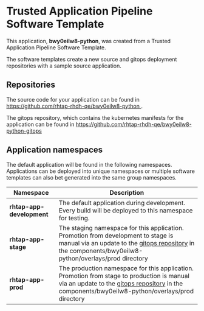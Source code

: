 # Trusted Application Pipeline Software Template

This application, **bwy0eilw8-python**, was created from a Trusted Application Pipeline Software Template.

The software templates create a new source and gitops deployment repositories with a sample source application. 

## Repositories

The source code for your application can be found in [https://github.com/rhtap-rhdh-qe/bwy0eilw8-python ](https://github.com/rhtap-rhdh-qe/bwy0eilw8-python ).
 
The gitops repository, which contains the kubernetes manifests for the application can be found in 
[https://github.com/rhtap-rhdh-qe/bwy0eilw8-python-gitops ](https://github.com/rhtap-rhdh-qe/bwy0eilw8-python-gitops ) 

## Application namespaces 

The default application will be found in the following namespaces. Applications can be deployed into unique namespaces or multiple software templates can also bet generated into the same group namespaces.  

|  Namespace   |  Description   |  
| -------- | -------- |   
| **rhtap-app-development** | The default application during development. Every build will be deployed to this namespace for testing. | 
| **rhtap-app-stage** | The staging namespace for this application. Promotion from development to stage is manual via an update to the [gitops repository](https://github.com/rhtap-rhdh-qe/bwy0eilw8-python-gitops ) in the components/bwy0eilw8-python/overlays/prod directory |  
| **rhtap-app-prod** | The production namespace for this application. Promotion from stage to production is manual via an update to the [gitops repository](https://github.com/rhtap-rhdh-qe/bwy0eilw8-python-gitops ) in the components/bwy0eilw8-python/overlays/prod directory | 